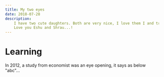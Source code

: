 ```yaml
---
title: My two eyes
date: 2018-07-28
description:
    I have two cute daughters. Both are very nice, I love them I and treat them as my both eyes. I see the world from their heart. It looks me very innocent, kind and beautiful... 
    Love you Eshu and Shrau...!
---
```


# Learning

In 2012, a study from economist was an eye opening, it says as below "abc"...